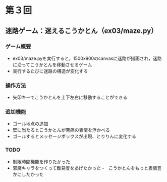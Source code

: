 # 第３回
## 迷路ゲーム：迷えるこうかとん（ex03/maze.py）
### ゲーム概要
- ex03/maze.pyを実行すると，1500x900のcanvasに迷路が描画され，迷路に沿ってこうかとんを移動させるゲーム
- 実行するたびに迷路の構造が変化する
### 操作方法
- 矢印キーでこうかとんを上下左右に移動することができる 
### 追加機能
- ゴール地点の追加
- 壁に当たるとこうかとんが苦痛の表情を浮かべる  
- ゴールするとメッセージボックスが出現、とりりんに変化する
### TODO
- 制限時間機能を作りたかった
- 邪魔キャラをつくって難易度をあげたかった
-　こうかとんをもっと表情豊かにしたかった